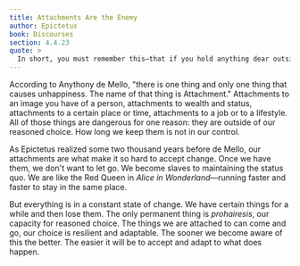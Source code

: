 ```yaml
---
title: Attachments Are the Enemy
author: Epictetus
book: Discourses
section: 4.4.23
quote: >
  In short, you must remember this—that if you hold anything dear outside of your own reasoned choice, you will have destroyed your capacity for choice.
---
```


According to Anythony de Mello, "there is one thing and only one thing that causes unhappiness. The name of that thing is Attachment." Attachments to an image you have of a person, attachments to wealth and status, attachments to a certain place or time, attachments to a job or to a lifestyle. All of those things are dangerous for one reason: they are outside of our reasoned choice. How long we keep them is not in our control.

As Epictetus realized some two thousand years before de Mello, our attachments are what make it so hard to accept change. Once we have them, we don't want to let go. We become slaves to maintaining the status quo. We are like the Red Queen in _Alice in Wonderland_—running faster and faster to stay in the same place.

But everything is in a constant state of change. We have certain things for a while and then lose them. The only permanent thing is _prohairesis_, our capacity for reasoned choice. The things we are attached to can come and go, our choice is resilient and adaptable. The sooner we become aware of this the better. The easier it will be to accept and adapt to what does happen.
